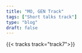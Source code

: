 ```yaml
---
title: "MO, GEN Track"
tags: ["Short talks track"]
type: "blog"
draft: false
---
```


{{< tracks track="track7">}}


